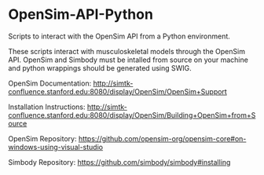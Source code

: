 # OpenSim-API-Python
Scripts to interact with the OpenSim API from a Python environment.

These scripts interact with musculoskeletal models through the OpenSim API.
OpenSim and Simbody must be intalled from source on your machine and python wrappings should
be generated using SWIG.

OpenSim Documentation: http://simtk-confluence.stanford.edu:8080/display/OpenSim/OpenSim+Support

Installation Instructions: http://simtk-confluence.stanford.edu:8080/display/OpenSim/Building+OpenSim+from+Source

OpenSim Repository: https://github.com/opensim-org/opensim-core#on-windows-using-visual-studio

Simbody Repository: https://github.com/simbody/simbody#installing
